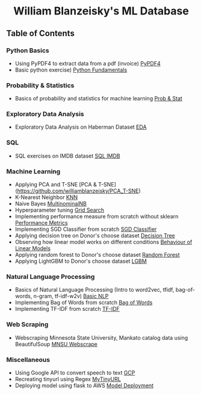 <h1 align="center">William Blanzeisky's ML Database</h1>

## Table of Contents

### Python Basics
*  Using PyPDF4 to extract data from a pdf (invoice) [PyPDF4](https://github.com/williamblanzeisky/PyPDF4_Invoice) 
*  Basic python exercise) [Python Fundamentals](https://github.com/williamblanzeisky/PythonExercise-) 

### Probability & Statistics
* Basics of probability and statistics for machine learning [Prob & Stat](https://github.com/williamblanzeisky/Probability_Statistics)

### Exploratory Data Analysis
*  Exploratory Data Analysis on Haberman Dataset [EDA](https://github.com/williamblanzeisky/Exploratory-Data-Analysis---Haberman-) 

### SQL
* SQL exercises on IMDB dataset [SQL IMDB](https://github.com/williamblanzeisky/SQL_IMBD_Dataset)

### Machine Learning
* Applying PCA and T-SNE [PCA & T-SNE] (https://github.com/williamblanzeisky/PCA_T-SNE)
* K-Nearest Neighbor [KNN](https://github.com/williamblanzeisky/k-NN)
* Naive Bayes [MultinominalNB](https://github.com/williamblanzeisky/Naive-Bayes)
* Hyperparameter tuning [Grid Search](https://github.com/williamblanzeisky/Hyperparameter_Tuning)
* Implementing performance measure from scratch without sklearn [Performance Metrics](https://github.com/williamblanzeisky/Performance-Measure-without-sklearn-)
* Implementing SGD Classifier from scratch [SGD Classifier](https://github.com/williamblanzeisky/SGD-Classifier-from-Scratch)
* Applying decision tree on Donor's choose dataset [Decision Tree](https://github.com/williamblanzeisky/Decision-Trees)
* Observing how linear model works on different conditions [Behaviour of Linear Models](https://github.com/williamblanzeisky/Behaviour-of-Linear-Models)
* Applying random forest to Donor's choose dataset [Random Forest](https://github.com/williamblanzeisky/Random_Forest)
* Applying LightGBM to Donor's choose dataset [LGBM](https://github.com/williamblanzeisky/LightGBM-Donors)


### Natural Language Processing
* Basics of Natural Language Processing (Intro to word2vec, tfidf, bag-of-words, n-gram, tf-idf-w2v) [Basic NLP](https://github.com/williamblanzeisky/NLP_Basics)
* Implementing Bag of Words from scratch [Bag of Words](https://github.com/williamblanzeisky/Bag-of-Words_From_Scratch)
* Implementing TF-IDF from scratch [TF-IDF](https://github.com/williamblanzeisky/TF-IDF-From-Scratch)


### Web Scraping
* Webscraping Minnesota State University, Mankato catalog data using BeautifulSoup [MNSU Webscrape](https://github.com/williamblanzeisky/Web-Scraping-Using-BeautifulSoup-Python-)


### Miscellaneous
* Using Google API to convert speech to text [GCP](https://github.com/williamblanzeisky/Speech_To_Text_Using_GCP-)
* Recreating tinyurl using Regex [MyTinyURL](https://github.com/williamblanzeisky/myTinyURL)
* Deploying model using flask to AWS [Model Deployment](https://github.com/williamblanzeisky/Model_Deployment)
